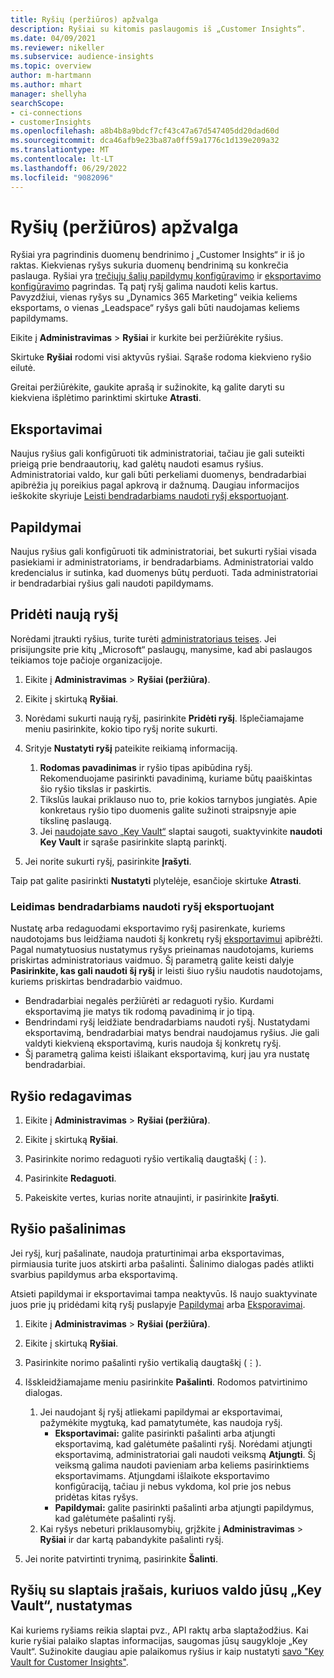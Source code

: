 ```yaml
---
title: Ryšių (peržiūros) apžvalga
description: Ryšiai su kitomis paslaugomis iš „Customer Insights“.
ms.date: 04/09/2021
ms.reviewer: nikeller
ms.subservice: audience-insights
ms.topic: overview
author: m-hartmann
ms.author: mhart
manager: shellyha
searchScope:
- ci-connections
- customerInsights
ms.openlocfilehash: a8b4b8a9bdcf7cf43c47a67d547405dd20dad60d
ms.sourcegitcommit: dca46afb9e23ba87a0ff59a1776c1d139e209a32
ms.translationtype: MT
ms.contentlocale: lt-LT
ms.lasthandoff: 06/29/2022
ms.locfileid: "9082096"
---
```

# <a name="connections-preview-overview"></a>Ryšių (peržiūros) apžvalga

Ryšiai yra pagrindinis duomenų bendrinimo į „Customer Insights“ ir iš jo raktas. Kiekvienas ryšys sukuria duomenų bendrinimą su konkrečia paslauga. Ryšiai yra [trečiųjų šalių papildymų konfigūravimo](enrichment-hub.md) ir [eksportavimo konfigūravimo](export-destinations.md) pagrindas. Tą patį ryšį galima naudoti kelis kartus. Pavyzdžiui, vienas ryšys su „Dynamics 365 Marketing“ veikia keliems eksportams, o vienas „Leadspace“ ryšys gali būti naudojamas keliems papildymams.

Eikite į **Administravimas** > **Ryšiai** ir kurkite bei peržiūrėkite ryšius.

Skirtuke **Ryšiai** rodomi visi aktyvūs ryšiai. Sąraše rodoma kiekvieno ryšio eilutė.

Greitai peržiūrėkite, gaukite aprašą ir sužinokite, ką galite daryti su kiekviena išplėtimo parinktimi skirtuke **Atrasti**.

## <a name="exports"></a>Eksportavimai

Naujus ryšius gali konfigūruoti tik administratoriai, tačiau jie gali suteikti prieigą prie bendraautorių, kad galėtų naudoti esamus ryšius. Administratoriai valdo, kur gali būti perkeliami duomenys, bendradarbiai apibrėžia jų poreikius pagal apkrovą ir dažnumą. Daugiau informacijos ieškokite skyriuje [Leisti bendradarbiams naudoti ryšį eksportuojant](#allow-contributors-to-use-a-connection-for-exports).

## <a name="enrichments"></a>Papildymai

Naujus ryšius gali konfigūruoti tik administratoriai, bet sukurti ryšiai visada pasiekiami ir administratoriams, ir bendradarbiams. Administratoriai valdo kredencialus ir sutinka, kad duomenys būtų perduoti. Tada administratoriai ir bendradarbiai ryšius gali naudoti papildymams.

## <a name="add-a-new-connection"></a>Pridėti naują ryšį

Norėdami įtraukti ryšius, turite turėti [administratoriaus teises](permissions.md). Jei prisijungsite prie kitų „Microsoft“ paslaugų, manysime, kad abi paslaugos teikiamos toje pačioje organizacijoje.

1. Eikite į **Administravimas** > **Ryšiai (peržiūra)**.

1. Eikite į skirtuką **Ryšiai**.

1. Norėdami sukurti naują ryšį, pasirinkite **Pridėti ryšį**. Išplečiamajame meniu pasirinkite, kokio tipo ryšį norite sukurti.

1. Srityje **Nustatyti ryšį** pateikite reikiamą informaciją.
   1. **Rodomas pavadinimas** ir ryšio tipas apibūdina ryšį. Rekomenduojame pasirinkti pavadinimą, kuriame būtų paaiškintas šio ryšio tikslas ir paskirtis.
   1. Tikslūs laukai priklauso nuo to, prie kokios tarnybos jungiatės. Apie konkretaus ryšio tipo duomenis galite sužinoti straipsnyje apie tikslinę paslaugą.
   1. Jei [naudojate savo „Key Vault“](use-azure-key-vault.md) slaptai saugoti, suaktyvinkite **naudoti Key Vault** ir sąraše pasirinkite slaptą parinktį.

1. Jei norite sukurti ryšį, pasirinkite **Įrašyti**.

Taip pat galite pasirinkti **Nustatyti** plytelėje, esančioje skirtuke **Atrasti**.

### <a name="allow-contributors-to-use-a-connection-for-exports"></a>Leidimas bendradarbiams naudoti ryšį eksportuojant

Nustatę arba redaguodami eksportavimo ryšį pasirenkate, kuriems naudotojams bus leidžiama naudoti šį konkretų ryšį [eksportavimui](export-destinations.md) apibrėžti. Pagal numatytuosius nustatymus ryšys prieinamas naudotojams, kuriems priskirtas administratoriaus vaidmuo. Šį parametrą galite keisti dalyje **Pasirinkite, kas gali naudoti šį ryšį** ir leisti šiuo ryšiu naudotis naudotojams, kuriems priskirtas bendradarbio vaidmuo.

- Bendradarbiai negalės peržiūrėti ar redaguoti ryšio. Kurdami eksportavimą jie matys tik rodomą pavadinimą ir jo tipą.
- Bendrindami ryšį leidžiate bendradarbiams naudoti ryšį. Nustatydami eksportavimą, bendradarbiai matys bendrai naudojamus ryšius. Jie gali valdyti kiekvieną eksportavimą, kuris naudoja šį konkretų ryšį.
- Šį parametrą galima keisti išlaikant eksportavimą, kurį jau yra nustatę bendradarbiai.

## <a name="edit-a-connection"></a>Ryšio redagavimas

1. Eikite į **Administravimas** > **Ryšiai (peržiūra)**.

1. Eikite į skirtuką **Ryšiai**.

1. Pasirinkite norimo redaguoti ryšio vertikalią daugtaškį (&vellip;).

1. Pasirinkite **Redaguoti**.

1. Pakeiskite vertes, kurias norite atnaujinti, ir pasirinkite **Įrašyti**.

## <a name="remove-a-connection"></a>Ryšio pašalinimas

Jei ryšį, kurį pašalinate, naudoja praturtinimai arba eksportavimas, pirmiausia turite juos atskirti arba pašalinti. Šalinimo dialogas padės atlikti svarbius papildymus arba eksportavimą.

Atsieti papildymai ir eksportavimai tampa neaktyvūs. Iš naujo suaktyvinate juos prie jų pridėdami kitą ryšį puslapyje [Papildymai](enrichment-hub.md) arba [Eksporavimai](export-destinations.md).

1. Eikite į **Administravimas** > **Ryšiai (peržiūra)**.

1. Eikite į skirtuką **Ryšiai**.

1. Pasirinkite norimo pašalinti ryšio vertikalią daugtaškį (&vellip;).

1. Išskleidžiamajame meniu pasirinkite **Pašalinti**. Rodomos patvirtinimo dialogas.

   1. Jei naudojant šį ryšį atliekami papildymai ar eksportavimai, pažymėkite mygtuką, kad pamatytumėte, kas naudoja ryšį.
      - **Eksportavimai:** galite pasirinkti pašalinti arba atjungti eksportavimą, kad galėtumėte pašalinti ryšį. Norėdami atjungti eksportavimą, administratoriai gali naudoti veiksmą **Atjungti**. Šį veiksmą galima naudoti pavieniam arba keliems pasirinktiems eksportavimams. Atjungdami išlaikote eksportavimo konfigūraciją, tačiau ji nebus vykdoma, kol prie jos nebus pridėtas kitas ryšys.
      - **Papildymai:** galite pasirinkti pašalinti arba atjungti papildymus, kad galėtumėte pašalinti ryšį.
   1. Kai ryšys nebeturi priklausomybių, grįžkite į **Administravimas** > **Ryšiai** ir dar kartą pabandykite pašalinti ryšį.

1. Jei norite patvirtinti trynimą, pasirinkite **Šalinti**.

## <a name="set-up-connections-with-secrets-managed-by-your-own-key-vault"></a>Ryšių su slaptais įrašais, kuriuos valdo jūsų „Key Vault“, nustatymas

Kai kuriems ryšiams reikia slaptai pvz., API raktų arba slaptažodžius. Kai kurie ryšiai palaiko slaptas informacijas, saugomas jūsų saugykloje „Key Vault“. Sužinokite daugiau apie palaikomus ryšius ir kaip nustatyti [savo "Key Vault for Customer Insights"](use-azure-key-vault.md).
